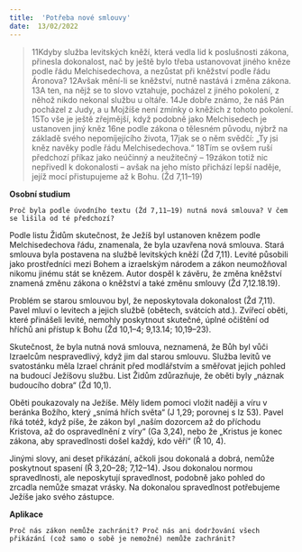 ```yaml
---
title:  'Potřeba nové smlouvy'
date:  13/02/2022
---
```


> <p></p>
> 11Kdyby služba levitských kněží, která vedla lid k poslušnosti zákona, přinesla dokonalost, nač by ještě bylo třeba ustanovovat jiného kněze podle řádu Melchisedechova, a nezůstat při kněžství podle řádu Áronova? 12Avšak mění-li se kněžství, nutně nastává i změna zákona. 13A ten, na nějž se to slovo vztahuje, pocházel z jiného pokolení, z něhož nikdo nekonal službu u oltáře. 14Je dobře známo, že náš Pán pocházel z Judy, a u Mojžíše není zmínky o kněžích z tohoto pokolení. 15To vše je ještě zřejmější, když podobně jako Melchisedech je ustanoven jiný kněz 16ne podle zákona o tělesném původu, nýbrž na základě svého nepomíjejícího života, 17jak se o něm svědčí: „Ty jsi kněz navěky podle řádu Melchisedechova.“ 18Tím se ovšem ruší předchozí příkaz jako neúčinný a neužitečný – 19zákon totiž nic nepřivedl k dokonalosti – avšak na jeho místo přichází lepší naděje, jejíž mocí přistupujeme až k Bohu. (Žd 7,11–19)

**Osobní studium**

`Proč byla podle úvodního textu (Žd 7,11–19) nutná nová smlouva? V čem se lišila od té předchozí?`

Podle listu Židům skutečnost, že Ježíš byl ustanoven knězem podle Melchisedechova řádu, znamenala, že byla uzavřena nová smlouva. Stará smlouva byla postavena na službě levitských kněží (Žd 7,11). Levité působili jako prostředníci mezi Bohem a izraelským národem a zákon neumožňoval nikomu jinému stát se knězem. Autor dospěl k závěru, že změna kněžství znamená změnu zákona o kněžství a také změnu smlouvy (Žd 7,12.18.19).

Problém se starou smlouvou byl, že neposkytovala dokonalost (Žd 7,11). Pavel mluví o levitech a jejich službě (obětech, svátcích atd.). Zvířecí oběti, které přinášeli levité, nemohly poskytnout skutečné, úplné očištění od hříchů ani přístup k Bohu (Žd 10,1–4; 9,13.14; 10,19–23).

Skutečnost, že byla nutná nová smlouva, neznamená, že Bůh byl vůči Izraelcům nespravedlivý, když jim dal starou smlouvu. Služba levitů ve svatostánku měla Izrael chránit před modlářstvím a směřovat jejich pohled na budoucí Ježíšovu službu. List Židům zdůrazňuje, že oběti byly „náznak budoucího dobra“ (Žd 10,1).

Oběti poukazovaly na Ježíše. Měly lidem pomoci vložit naději a víru v beránka Božího, který „snímá hřích světa“ (J 1,29; porovnej s Iz 53). Pavel říká totéž, když píše, že zákon byl „naším dozorcem až do příchodu Kristova, až do ospravedlnění z víry“ (Ga 3,24), nebo že „Kristus je konec zákona, aby spravedlnosti došel každý, kdo věří“ (Ř 10, 4).

Jinými slovy, ani deset přikázání, ačkoli jsou dokonalá a dobrá, nemůže poskytnout spasení (Ř 3,20–28; 7,12–14). Jsou dokonalou normou spravedlnosti, ale neposkytují spravedlnost, podobně jako pohled do zrcadla nemůže smazat vrásky. Na dokonalou spravedlnost potřebujeme Ježíše jako svého zástupce.

**Aplikace**

`Proč nás zákon nemůže zachránit? Proč nás ani dodržování všech přikázání (což samo o sobě je nemožné) nemůže zachránit?`